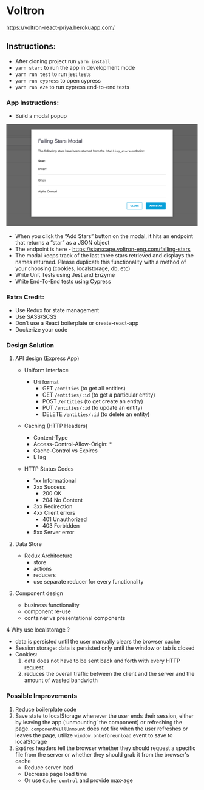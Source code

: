 # Voltron

https://voltron-react-priya.herokuapp.com/

## Instructions:

- After cloning project run `yarn install`
- `yarn start` to run the app in development mode
- `yarn run test` to run jest tests
- `yarn run cypress` to open cypress
- `yarn run e2e` to run cypress end-to-end tests

### App Instructions:

- Build a modal popup

![sample](static/FailingStarModal.png) 

- When you click the “Add Stars” button on the modal, it hits an endpoint that returns a “star” as a JSON object 
- The endpoint is here - https://starscape.voltron-eng.com/failing-stars
- The modal keeps track of the last three stars retrieved and displays the names returned.  Please duplicate this functionality with a method of your choosing (cookies, localstorage, db, etc)
- Write Unit Tests using Jest and Enzyme 
- Write End-To-End tests using Cypress

### Extra Credit:

 - Use Redux for state management
 - Use SASS/SCSS
 - Don’t use a React boilerplate or create-react-app
 - Dockerize your code
 
 ### Design Solution 
 
 1. API design (Express App)
     - Uniform Interface
       - Uri format
         - GET `/entities` (to get all entities)
         - GET `/entities/:id` (to get a particular entity)
         - POST `/entities` (to get create an entity)
         - PUT `/entities/:id` (to update an entity)
         - DELETE `/entities/:id` (to delete an entity)
     
     - Caching (HTTP Headers)
        - Content-Type
        - Access-Control-Allow-Origin: *
        - Cache-Control vs Expires
        - ETag
        
     - HTTP Status Codes
        - 1xx Informational
        - 2xx Success 
            - 200 OK
            - 204 No Content
        - 3xx Redirection
        - 4xx Client errors 
            - 401 Unauthorized
            - 403 Forbidden
        - 5xx Server error 
        
 2. Data Store
    - Redux Architecture 
        - store 
        - actions 
        - reducers 
        - use separate reducer for every functionality  
        
 3. Component design
    - business functionality 
    - component re-use
    - container vs presentational components
 
4 Why use localstorage ?
   - data is persisted until the user manually clears the browser cache
   - Session storage: data is persisted only until the window or tab is closed
   - Cookies:
      1. data does not have to be sent back and forth with every HTTP request
      2. reduces the overall traffic between the client and the server and the amount of wasted bandwidth

 ### Possible Improvements 
 
 1. Reduce boilerplate code
 2. Save state to localStorage whenever the user ends their session, either by leaving the app (‘unmounting’ the component) or refreshing the page. `componentWillUnmount` does not fire when the user refreshes or leaves the page, utilize `window.onbeforeunload` event to save to localStorage
 3. `Expires` headers tell the browser whether they should request a specific file from the server or whether they should grab it from the browser's cache
    - Reduce server load
    - Decrease page load time
    - Or use `Cache-control` and provide max-age